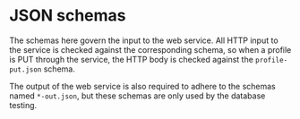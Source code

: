 # JSON schemas

The schemas here govern the input to the web service.  All HTTP input to the service is checked against the corresponding schema, so when a profile is PUT through the service, the HTTP body is checked against the `profile-put.json` schema.

The output of the web service is also required to adhere to the schemas named `*-out.json`, but these schemas are only used by the database testing.
